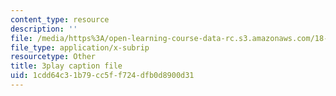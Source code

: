 ```yaml
---
content_type: resource
description: ''
file: /media/https%3A/open-learning-course-data-rc.s3.amazonaws.com/18-217-graph-theory-and-additive-combinatorics-fall-2019/1cdd64c31b79cc5ff724dfb0d8900d31_DUA6lk7X2VY.srt
file_type: application/x-subrip
resourcetype: Other
title: 3play caption file
uid: 1cdd64c3-1b79-cc5f-f724-dfb0d8900d31
---
```

